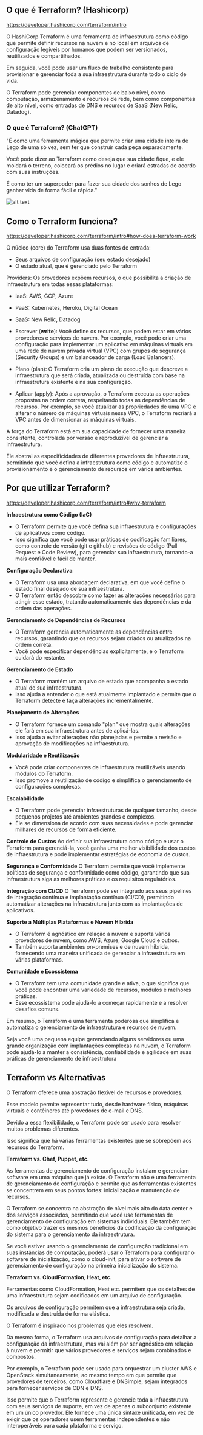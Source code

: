 ## O que é Terraform? (Hashicorp)

https://developer.hashicorp.com/terraform/intro

O HashiCorp Terraform é uma ferramenta de infraestrutura como código que permite definir recursos na nuvem e no local em arquivos de configuração legíveis por humanos que podem ser versionados, reutilizados e compartilhados.

Em seguida, você pode usar um fluxo de trabalho consistente para provisionar e gerenciar toda a sua infraestrutura durante todo o ciclo de vida.

O Terraform pode gerenciar componentes de baixo nível, como computação, armazenamento e recursos de rede, bem como componentes de alto nível, como entradas de DNS e recursos de SaaS (New Relic, Datadog).

### O que é Terraform? (ChatGPT)

"É como uma ferramenta mágica que permite criar uma cidade inteira de Lego de uma só vez, sem ter que construir cada peça separadamente.

Você pode dizer ao Terraform como deseja que sua cidade fique, e ele moldará o terreno, colocará os prédios no lugar e criará estradas de acordo com suas instruções.

É como ter um superpoder para fazer sua cidade dos sonhos de Lego ganhar vida de forma fácil e rápida." 

![alt text](./images/example.png)



## Como o Terraform funciona?

https://developer.hashicorp.com/terraform/intro#how-does-terraform-work

O núcleo (core) do Terraform usa duas fontes de entrada: 
- Seus arquivos de configuração (seu estado desejado)
- O estado atual, que é gerenciado pelo Terraform


Providers: Os provedores expõem recursos, o que possibilita a criação de infraestrutura em todas essas plataformas:
- IaaS: AWS, GCP, Azure
- PaaS: Kubernetes, Heroku, Digital Ocean
- SaaS: New Relic, Datadog


- Escrever (**write**): Você define os recursos, que podem estar em vários provedores e serviços de nuvem. Por exemplo, você pode criar uma configuração para implementar um aplicativo em máquinas virtuais em uma rede de nuvem privada virtual (VPC) com grupos de segurança (Security Groups) e um balanceador de carga (Load Balancers).

- Plano (plan): O Terraform cria um plano de execução que descreve a infraestrutura que será criada, atualizada ou destruída com base na infraestrutura existente e na sua configuração.

- Aplicar (apply): Após a aprovação, o Terraform executa as operações propostas na ordem correta, respeitando todas as dependências de recursos. Por exemplo, se você atualizar as propriedades de uma VPC e alterar o número de máquinas virtuais nessa VPC, o Terraform recriará a VPC antes de dimensionar as máquinas virtuais.


A força do Terraform está em sua capacidade de fornecer uma maneira consistente, controlada por versão e reproduzível de gerenciar a infraestrutura.

Ele abstrai as especificidades de diferentes provedores de infraestrutura, permitindo que você defina a infraestrutura como código e automatize o provisionamento e o gerenciamento de recursos em vários ambientes.


## Por que utilizar Terraform? 

https://developer.hashicorp.com/terraform/intro#why-terraform

**Infraestrutura como Código (IaC)**
- O Terraform permite que você defina sua infraestrutura e configurações de aplicativos como código.
- Isso significa que você pode usar práticas de codificação familiares, como controle de versão (git e github) e revisões de código (Pull Request e Code Review), para gerenciar sua infraestrutura, tornando-a mais confiável e fácil de manter.

**Configuração Declarativa**
- O Terraform usa uma abordagem declarativa, em que você define o estado final desejado de sua infraestrutura.
- O Terraform então descobre como fazer as alterações necessárias para atingir esse estado, tratando automaticamente das dependências e da ordem das operações.


**Gerenciamento de Dependências de Recursos**
- O Terraform gerencia automaticamente as dependências entre recursos, garantindo que os recursos sejam criados ou atualizados na ordem correta.
- Você pode especificar dependências explicitamente, e o Terraform cuidará do restante.

**Gerenciamento de Estado**
- O Terraform mantém um arquivo de estado que acompanha o estado atual de sua infraestrutura.
- Isso ajuda a entender o que está atualmente implantado e permite que o Terraform detecte e faça alterações incrementalmente.

**Planejamento de Alterações**
- O Terraform fornece um comando "plan" que mostra quais alterações ele fará em sua infraestrutura antes de aplicá-las.
- Isso ajuda a evitar alterações não planejadas e permite a revisão e aprovação de modificações na infraestrutura.

**Modularidade e Reutilização**
- Você pode criar componentes de infraestrutura reutilizáveis usando módulos do Terraform.
- Isso promove a reutilização de código e simplifica o gerenciamento de configurações complexas.

**Escalabilidade**
- O Terraform pode gerenciar infraestruturas de qualquer tamanho, desde pequenos projetos até ambientes grandes e complexos.
- Ele se dimensiona de acordo com suas necessidades e pode gerenciar milhares de recursos de forma eficiente.

**Controle de Custos**
Ao definir sua infraestrutura como código e usar o Terraform para gerenciá-la, você ganha uma melhor visibilidade dos custos de infraestrutura e pode implementar estratégias de economia de custos.

**Segurança e Conformidade**
O Terraform permite que você implemente políticas de segurança e conformidade como código, garantindo que sua infraestrutura siga as melhores práticas e os requisitos regulatórios.

**Integração com CI/CD**
O Terraform pode ser integrado aos seus pipelines de integração contínua e implantação contínua (CI/CD), permitindo automatizar alterações na infraestrutura junto com as implantações de aplicativos.

**Suporte a Múltiplas Plataformas e Nuvem Híbrida**
- O Terraform é agnóstico em relação à nuvem e suporta vários provedores de nuvem, como AWS, Azure, Google Cloud e outros.
- Também suporta ambientes on-premises e de nuvem híbrida, fornecendo uma maneira unificada de gerenciar a infraestrutura em várias plataformas.

**Comunidade e Ecossistema**
- O Terraform tem uma comunidade grande e ativa, o que significa que você pode encontrar uma variedade de recursos, módulos e melhores práticas.
- Esse ecossistema pode ajudá-lo a começar rapidamente e a resolver desafios comuns.


Em resumo, o Terraform é uma ferramenta poderosa que simplifica e automatiza o gerenciamento de infraestrutura e recursos de nuvem.

Seja você uma pequena equipe gerenciando alguns servidores ou uma grande organização com implantações complexas na nuvem, o Terraform pode ajudá-lo a manter a consistência, confiabilidade e agilidade em suas práticas de gerenciamento de infraestrutura


## Terraform vs Alternativas

O Terraform oferece uma abstração flexível de recursos e provedores.

Esse modelo permite representar tudo, desde hardware físico, máquinas virtuais e contêineres até provedores de e-mail e DNS.

Devido a essa flexibilidade, o Terraform pode ser usado para resolver muitos problemas diferentes.

Isso significa que há várias ferramentas existentes que se sobrepõem aos recursos do Terraform.

**Terraform vs. Chef, Puppet, etc.**

As ferramentas de gerenciamento de configuração instalam e gerenciam software em uma máquina que já existe. O Terraform não é uma ferramenta de gerenciamento de configuração e permite que as ferramentas existentes se concentrem em seus pontos fortes: inicialização e manutenção de recursos.

O Terraform se concentra na abstração de nível mais alto do data center e dos serviços associados, permitindo que você use ferramentas de gerenciamento de configuração em sistemas individuais. Ele também tem como objetivo trazer os mesmos benefícios da codificação da configuração do sistema para o gerenciamento da infraestrutura.

Se você estiver usando o gerenciamento de configuração tradicional em suas instâncias de computação, poderá usar o Terraform para configurar o software de inicialização, como o cloud-init, para ativar o software de gerenciamento de configuração na primeira inicialização do sistema.


**Terraform vs. CloudFormation, Heat, etc.**

Ferramentas como CloudFormation, Heat etc. permitem que os detalhes de uma infraestrutura sejam codificados em um arquivo de configuração.

Os arquivos de configuração permitem que a infraestrutura seja criada, modificada e destruída de forma elástica.

O Terraform é inspirado nos problemas que eles resolvem.

Da mesma forma, o Terraform usa arquivos de configuração para detalhar a configuração da infraestrutura, mas vai além por ser agnóstico em relação à nuvem e permitir que vários provedores e serviços sejam combinados e compostos.

Por exemplo, o Terraform pode ser usado para orquestrar um cluster AWS e OpenStack simultaneamente, ao mesmo tempo em que permite que provedores de terceiros, como Cloudflare e DNSimple, sejam integrados para fornecer serviços de CDN e DNS.

Isso permite que o Terraform represente e gerencie toda a infraestrutura com seus serviços de suporte, em vez de apenas o subconjunto existente em um único provedor. Ele fornece uma única sintaxe unificada, em vez de exigir que os operadores usem ferramentas independentes e não interoperáveis para cada plataforma e serviço.